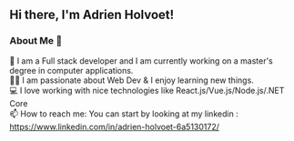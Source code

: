 ## Hi there, I'm Adrien Holvoet!



### About Me 🚀  
🌱 I am a Full stack developer and I am currently working on a master's degree in computer applications.    
👨‍💻 I am passionate about Web Dev & I enjoy learning new things.  
💻 I love working with nice technologies like React.js/Vue.js/Node.js/.NET Core  
📫 How to reach me: You can start by looking at my linkedin : https://www.linkedin.com/in/adrien-holvoet-6a5130172/  
